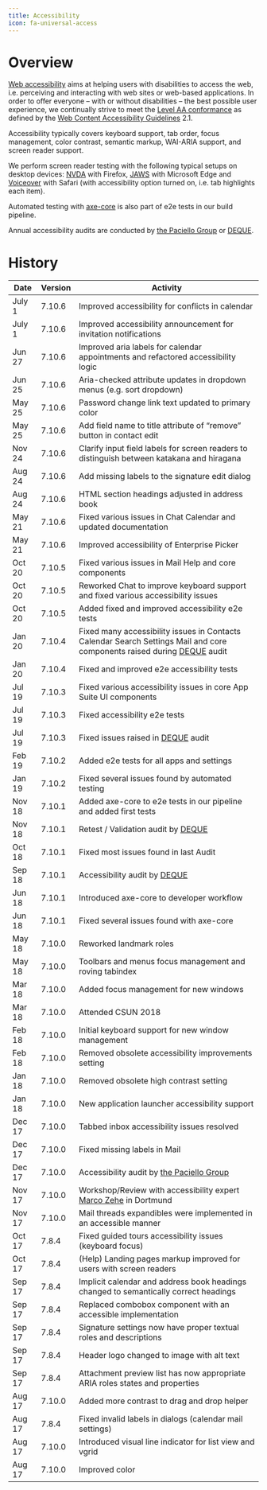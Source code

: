 ```yaml
---
title: Accessibility
icon: fa-universal-access
---
```


# Overview

[Web accessibility][WCAG-INTRO] aims at helping users with disabilities to access the web, i.e. perceiving and interacting with web sites or web-based applications. In order to offer everyone – with or without disabilities – the best possible user experience, we continually strive to meet the [Level AA conformance][WCAG-WAI] as defined by the [Web Content Accessibility Guidelines][WCAG-TR] 2.1.

Accessibility typically covers keyboard support, tab order, focus management, color contrast, semantic markup, WAI-ARIA support, and screen reader support.

We perform screen reader testing with the following typical setups on desktop devices: [NVDA][NVDA] with Firefox, [JAWS][Jaws] with Microsoft Edge and [Voiceover][VO] with Safari (with accessibility option turned on, i.e. tab highlights each item).

Automated testing with [axe-core][AXE] is also part of e2e tests in our build pipeline.

Annual accessibility audits are conducted by [the Paciello Group][TPG] or [DEQUE][DQ].

# History

| Date   | Version | Activity                                                                                                                      |
|--------|---------|-------------------------------------------------------------------------------------------------------------------------------|
| July 1 | 7.10.6  | Improved accessibility for conflicts in calendar                                                                              |
| July 1 | 7.10.6  | Improved accessibility announcement for invitation notifications                                                              |
| Jun 27 | 7.10.6  | Improved aria labels for calendar appointments and refactored accessibility logic                                             |
| Jun 25 | 7.10.6  | Aria-checked attribute updates in dropdown menus (e.g. sort dropdown)                                                         |
| May 25 | 7.10.6  | Password change link text updated to primary color                                                                            |
| May 25 | 7.10.6  | Add field name to title attribute of “remove” button in contact edit                                                          |
| Nov 24 | 7.10.6  | Clarify input field labels for screen readers to distinguish between katakana and hiragana                                    |
| Aug 24 | 7.10.6  | Add missing labels to the signature edit dialog                                                                               |
| Aug 24 | 7.10.6  | HTML section headings adjusted in address book                                                                                |
| May 21 | 7.10.6  | Fixed various issues in Chat Calendar and updated documentation                                                               |
| May 21 | 7.10.6  | Improved accessibility of Enterprise Picker                                                                                   |
| Oct 20 | 7.10.5  | Fixed various issues in Mail Help and core components                                                                         |
| Oct 20 | 7.10.5  | Reworked Chat to improve keyboard support and fixed various accessibility issues                                              |
| Oct 20 | 7.10.5  | Added fixed and improved accessibility e2e tests                                                                              |
| Jan 20 | 7.10.4  | Fixed many accessibility issues in Contacts Calendar Search Settings Mail and core components raised during [DEQUE][DQ] audit |
| Jan 20 | 7.10.4  | Fixed and improved e2e accessibility tests                                                                                    |
| Jul 19 | 7.10.3  | Fixed various accessibility issues in core App Suite UI components                                                            |
| Jul 19 | 7.10.3  | Fixed accessibility e2e tests                                                                                                 |
| Jul 19 | 7.10.3  | Fixed issues raised in [DEQUE][DQ] audit                                                                                      |
| Feb 19 | 7.10.2  | Added e2e tests for all apps and settings                                                                                     |
| Jan 19 | 7.10.2  | Fixed several issues found by automated testing                                                                               |
| Nov 18 | 7.10.1  | Added axe-core to e2e tests in our pipeline and added first tests                                                             |
| Nov 18 | 7.10.1  | Retest / Validation audit by [DEQUE][DQ]                                                                                      |
| Oct 18 | 7.10.1  | Fixed most issues found in last Audit                                                                                         |
| Sep 18 | 7.10.1  | Accessibility audit by [DEQUE][DQ]                                                                                            |
| Jun 18 | 7.10.1  | Introduced axe-core to developer workflow                                                                                     |
| Jun 18 | 7.10.1  | Fixed several issues found with axe-core                                                                                      |
| May 18 | 7.10.0  | Reworked landmark roles                                                                                                       |
| May 18 | 7.10.0  | Toolbars and menus focus management and roving tabindex                                                                       |
| Mar 18 | 7.10.0  | Added focus management for new windows                                                                                        |
| Mar 18 | 7.10.0  | Attended CSUN 2018                                                                                                            |
| Feb 18 | 7.10.0  | Initial keyboard support for new window management                                                                            |
| Feb 18 | 7.10.0  | Removed obsolete accessibility improvements setting                                                                           |
| Jan 18 | 7.10.0  | Removed obsolete high contrast setting                                                                                        |
| Jan 18 | 7.10.0  | New application launcher accessibility support                                                                                |
| Dec 17 | 7.10.0  | Tabbed inbox accessibility issues resolved                                                                                    |
| Dec 17 | 7.10.0  | Fixed missing labels in Mail                                                                                                  |
| Dec 17 | 7.10.0  | Accessibility audit by [the Paciello Group][TPG]                                                                              |
| Nov 17 | 7.10.0  | Workshop/Review with accessibility expert [Marco Zehe][MZ] in Dortmund                                                        |
| Nov 17 | 7.10.0  | Mail threads expandibles were implemented in an accessible manner                                                             |
| Oct 17 | 7.8.4   | Fixed guided tours accessibility issues (keyboard focus)                                                                      |
| Oct 17 | 7.8.4   | (Help) Landing pages markup improved for users with screen readers                                                            |
| Sep 17 | 7.8.4   | Implicit calendar and address book headings changed to semantically correct headings                                          |
| Sep 17 | 7.8.4   | Replaced combobox component with an accessible implementation                                                                 |
| Sep 17 | 7.8.4   | Signature settings now have proper textual roles and descriptions                                                             |
| Sep 17 | 7.8.4   | Header logo changed to image with alt text                                                                                    |
| Sep 17 | 7.8.4   | Attachment preview list has now appropriate ARIA roles states and properties                                                  |
| Aug 17 | 7.10.0  | Added more contrast to drag and drop helper                                                                                   |
| Aug 17 | 7.8.4   | Fixed invalid labels in dialogs (calendar mail settings)                                                                      |
| Aug 17 | 7.10.0  | Introduced visual line indicator for list view and vgrid                                                                      |
| Aug 17 | 7.10.0  | Improved color

[WCAG-TR]: https://www.w3.org/TR/WCAG21/
[WCAG-WAI]: https://www.w3.org/WAI/WCAG2AA-Conformance
[WCAG-INTRO]: https://www.w3.org/WAI/intro/accessibility.php

[NVDA]: http://www.nvaccess.org/
[JAWS]: http://www.freedomscientific.com/Products/Blindness/JAWS
[VO]: http://www.apple.com/accessibility/osx/voiceover/
[AXE]: https://www.deque.com/axe/

[TPG]: https://www.paciellogroup.com/
[DQ]: https://www.deque.com
[MZ]: https://www.marcozehe.de/


